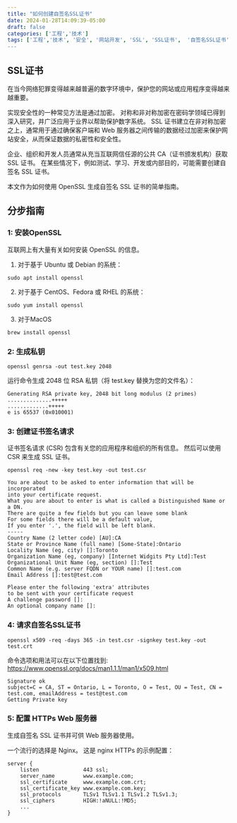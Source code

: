 ```yaml
---
title: "如何创建自签名SSL证书"  
date: 2024-01-28T14:09:39-05:00  
draft: false  
categories: ['工程','技术']  
tags: ['工程','技术', '安全', '网站开发', 'SSL', 'SSL证书',  '自签名SSL证书', HTTPS']  
---
```


## SSL证书

在当今网络犯罪变得越来越普遍的数字环境中，保护您的网站或应用程序变得越来越重要。

实现安全性的一种常见方法是通过加密。 对称和非对称加密在密码学领域已得到深入研究，并广泛应用于业界以帮助保护数字系统。 SSL 证书建立在非对称加密之上，通常用于通过确保客户端和 Web 服务器之间传输的数据经过加密来保护网站安全，从而保证数据的私密性和安全性。

企业、组织和开发人员通常从充当互联网信任源的公共 CA（证书颁发机构）获取 SSL 证书。 在某些情况下，例如测试、学习、开发或内部目的，可能需要创建自签名 SSL 证书。

本文作为如何使用 OpenSSL 生成自签名 SSL 证书的简单指南。

## 分步指南

### 1: 安装OpenSSL

互联网上有大量有关如何安装 OpenSSL 的信息。

1. 对于基于 Ubuntu 或 Debian 的系统：
```shell
sudo apt install openssl
```
2. 对于基于 CentOS、Fedora 或 RHEL 的系统：
```shell
sudo yum install openssl
```
3. 对于MacOS
```shell
brew install openssl
```

### 2: 生成私钥
```shell
openssl genrsa -out test.key 2048 
```
运行命令生成 2048 位 RSA 私钥（将 test.key 替换为您的文件名）：
```shell
Generating RSA private key, 2048 bit long modulus (2 primes)
..............+++++
.............+++++
e is 65537 (0x010001)
```

### 3: 创建证书签名请求
证书签名请求 (CSR) 包含有关您的应用程序和组织的所有信息。 然后可以使用 CSR 来生成 SSL 证书。
```shell
openssl req -new -key test.key -out test.csr
```
```shell
You are about to be asked to enter information that will be incorporated
into your certificate request.
What you are about to enter is what is called a Distinguished Name or a DN.
There are quite a few fields but you can leave some blank
For some fields there will be a default value,
If you enter '.', the field will be left blank.
-----
Country Name (2 letter code) [AU]:CA
State or Province Name (full name) [Some-State]:Ontario 
Locality Name (eg, city) []:Toronto 
Organization Name (eg, company) [Internet Widgits Pty Ltd]:Test 
Organizational Unit Name (eg, section) []:Test 
Common Name (e.g. server FQDN or YOUR name) []:test.com 
Email Address []:test@test.com

Please enter the following 'extra' attributes
to be sent with your certificate request
A challenge password []:
An optional company name []:
```

### 4: 请求自签名SSL证书
```shell
openssl x509 -req -days 365 -in test.csr -signkey test.key -out test.crt
```

命令选项和用法可以在以下位置找到:  https://www.openssl.org/docs/man1.1.1/man1/x509.html

```shell
Signature ok
subject=C = CA, ST = Ontario, L = Toronto, O = Test, OU = Test, CN = test.com, emailAddress = test@test.com
Getting Private key
```


### 5: 配置 HTTPs Web 服务器

生成自签名 SSL 证书并可供 Web 服务器使用。

一个流行的选择是 Nginx。 这是 nginx HTTPs 的示例配置：
```shell
server {
    listen              443 ssl;
    server_name         www.example.com;
    ssl_certificate     www.example.com.crt;
    ssl_certificate_key www.example.com.key;
    ssl_protocols       TLSv1 TLSv1.1 TLSv1.2 TLSv1.3;
    ssl_ciphers         HIGH:!aNULL:!MD5;
    ...
}
```

